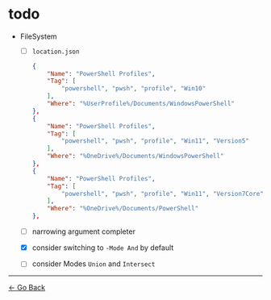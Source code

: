 # todo

- FileSystem
  - [ ] ``location.json``

    ```json
    {
        "Name": "PowerShell Profiles",
        "Tag": [
            "powershell", "pwsh", "profile", "Win10"
        ],
        "Where": "%UserProfile%/Documents/WindowsPowerShell"
    },
    {
        "Name": "PowerShell Profiles",
        "Tag": [
            "powershell", "pwsh", "profile", "Win11", "Version5"
        ],
        "Where": "%OneDrive%/Documents/WindowsPowerShell"
    },
    {
        "Name": "PowerShell Profiles",
        "Tag": [
            "powershell", "pwsh", "profile", "Win11", "Version7Core"
        ],
        "Where": "%OneDrive%/Documents/PowerShell"
    },
    ```

  - [ ] narrowing argument completer
  - [x] consider switching to ``-Mode And`` by default
  - [ ] consider Modes ``Union`` and ``Intersect``

---

[← Go Back](../readme.md)

